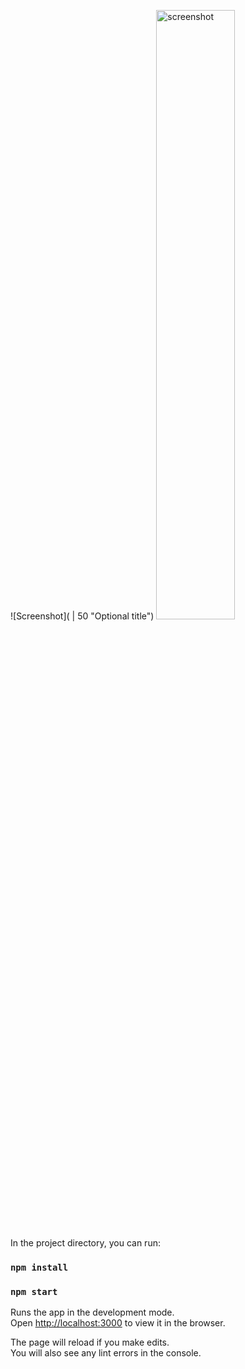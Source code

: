 

![Screenshot]( | 50  "Optional title")
<img src="http://dl3.joxi.net/drive/2019/04/15/0001/0462/98766/66/97787349c0.jpg" alt="screenshot" height="50%" width="50%" >

In the project directory, you can run:

### `npm install`
### `npm start`

Runs the app in the development mode.<br>
Open [http://localhost:3000](http://localhost:3000) to view it in the browser.

The page will reload if you make edits.<br>
You will also see any lint errors in the console.